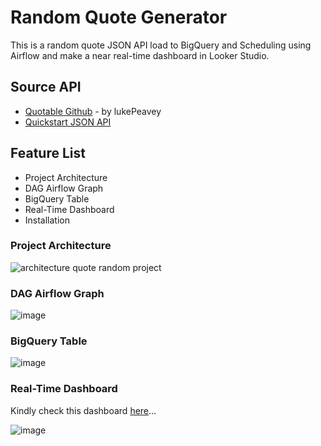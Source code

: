 # Random Quote Generator
This is a random quote JSON API load to BigQuery and Scheduling using Airflow and make a near real-time dashboard in Looker Studio.

## Source API
- [Quotable Github](https://github.com/lukePeavey/quotable) - by lukePeavey
- [Quickstart JSON API](https://api.quotable.io/quotes/random)

## Feature List
- Project Architecture
- DAG Airflow Graph
- BigQuery Table
- Real-Time Dashboard
- Installation

### Project Architecture

![architecture quote random project](https://github.com/meilisaayu/random-quote/assets/64299327/d739b33a-90ab-41ae-8a66-80b383f0332e)

### DAG Airflow Graph

![image](https://github.com/meilisaayu/random-quote/assets/64299327/1e26ef7e-6cd9-4230-bf02-9a030f8838e6)

### BigQuery Table

![image](https://github.com/meilisaayu/random-quote/assets/64299327/a498846f-313a-41e9-bb1b-0c4a2544a660)

### Real-Time Dashboard
Kindly check this dashboard [here](https://lookerstudio.google.com/reporting/f42e7d83-d3c5-41e6-a25f-23aa6a17305d/page/Z8BjD)...

![image](https://github.com/meilisaayu/random-quote/assets/64299327/c201700d-7aca-4fb7-93ec-b0e9cc1fc03d)
